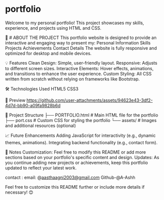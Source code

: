 # portfolio
Welcome to my personal portfolio! This project showcases my skills, experience, and projects using HTML and CSS.

🚀 # ABOUT THE PROJECT
This portfolio website is designed to provide an interactive and engaging way to present my:
Personal Information
Skills
Projects
Achievements
Contact Details
The website is fully responsive and optimized for desktop and mobile devices.

💡 Features
Clean Design: Simple, user-friendly layout.
Responsive: Adjusts to different screen sizes.
Interactive Elements: Hover effects, animations, and transitions to enhance the user experience.
Custom Styling: All CSS written from scratch without relying on frameworks like Bootstrap.

🛠️ Technologies Used
HTML5
CSS3

📸 Preview
https://github.com/user-attachments/assets/94623e43-3df2-4d7d-bb90-a09fa9828b6d

📂 Project Structure
├── PORTFOLIO.html        # Main HTML file for the portfolio
├── port.css              # Custom CSS for styling the portfolio
└── assets/               # Images and additional resources (optional)

📈 Future Enhancements
Adding JavaScript for interactivity (e.g., dynamic themes, animations).
Integrating backend functionality (e.g., contact form).

📝 Notes
Customization: Feel free to modify this README or add more sections based on your portfolio's specific content and design.
Updates: As you continue adding new projects or achievements, keep this portfolio updated to reflect your latest work.

contact :
email: @aasthaagni2003@gmail.com
Github-@A-Ashh

Feel free to customize this README further or include more details if necessary! 😊

